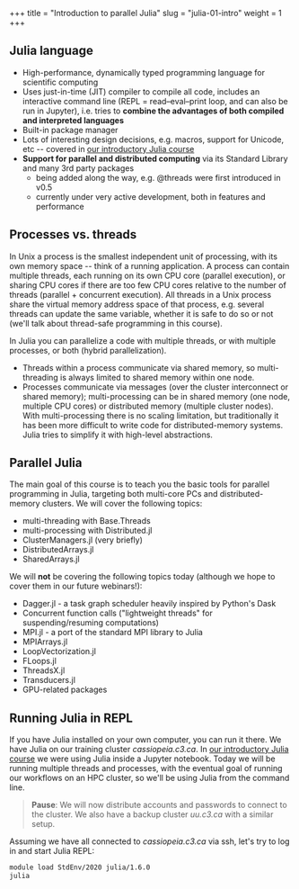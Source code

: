 +++
title = "Introduction to parallel Julia"
slug = "julia-01-intro"
weight = 1
+++

## Julia language

- High-performance, dynamically typed programming language for scientific computing
- Uses just-in-time (JIT) compiler to compile all code, includes an interactive command line (REPL = read–eval–print
  loop, and can also be run in Jupyter), i.e. tries to **combine the advantages of both compiled and interpreted
  languages**
- Built-in package manager
- Lots of interesting design decisions, e.g. macros, support for Unicode, etc -- covered in
  [our introductory Julia course](../../programming_julia)
- **Support for parallel and distributed computing** via its Standard Library and many 3rd party packages
  - being added along the way, e.g. @threads were first introduced in v0.5
  - currently under very active development, both in features and performance

## Processes vs. threads

In Unix a process is the smallest independent unit of processing, with its own memory space -- think of a running
application. A process can contain multiple threads, each running on its own CPU core (parallel execution), or sharing
CPU cores if there are too few CPU cores relative to the number of threads (parallel + concurrent execution). All
threads in a Unix process share the virtual memory address space of that process, e.g. several threads can update the
same variable, whether it is safe to do so or not (we'll talk about thread-safe programming in this course).

In Julia you can parallelize a code with multiple threads, or with multiple processes, or both (hybrid parallelization).

- Threads within a process communicate via shared memory, so multi-threading is always limited to shared memory within
  one node.
- Processes communicate via messages (over the cluster interconnect or shared memory); multi-processing can be in shared
  memory (one node, multiple CPU cores) or distributed memory (multiple cluster nodes). With multi-processing there is
  no scaling limitation, but traditionally it has been more difficult to write code for distributed-memory
  systems. Julia tries to simplify it with high-level abstractions.

## Parallel Julia

The main goal of this course is to teach you the basic tools for parallel programming in Julia, targeting both
multi-core PCs and distributed-memory clusters. We will cover the following topics:

- multi-threading with Base.Threads
- multi-processing with Distributed.jl
- ClusterManagers.jl (very briefly)
- DistributedArrays.jl
- SharedArrays.jl

We will **not** be covering the following topics today (although we hope to cover them in our future webinars!):

- Dagger.jl - a task graph scheduler heavily inspired by Python's Dask
- Concurrent function calls ("lightweight threads" for suspending/resuming computations)
- MPI.jl - a port of the standard MPI library to Julia
- MPIArrays.jl
- LoopVectorization.jl
- FLoops.jl
- ThreadsX.jl
- Transducers.jl
- GPU-related packages

## Running Julia in REPL

If you have Julia installed on your own computer, you can run it there. We have Julia on our training cluster
*cassiopeia.c3.ca*. In [our introductory Julia course](../../programming_julia) we were using Julia inside a Jupyter
notebook. Today we will be running multiple threads and processes, with the eventual goal of running our workflows on an
HPC cluster, so we'll be using Julia from the command line.

> **Pause**: We will now distribute accounts and passwords to connect to the cluster. We also have a backup cluster
>   *uu.c3.ca* with a similar setup.

Assuming we have all connected to *cassiopeia.c3.ca* via ssh, let's try to log in and start Julia REPL:

```sh
module load StdEnv/2020 julia/1.6.0
julia
```











<!-- - is a modern, open-source programming language developed at _Cray Inc._ -->
<!-- - offers simplicity and readability of scripting languages such as Python or Matlab -->
<!-- - is a compiled language -->
<!-- - features speed and performance of Fortran and C -->
<!-- - supports high-level abstractions for data distribution/parallelism, and for task parallelism -->
<!--   - allow users to express parallel computations in a natural, almost intuitive, manner -->
<!--   - can achieve anything you can do with MPI and OpenMP -->
<!-- - was designed around a _multi-resolution_ philosophy: users can incrementally add more detail to their -->
<!--   original code, to bring it as close to the machine as required -->
<!-- - has its source code stored in text files with the extension `.chpl` -->

<!-- # Running Chapel codes on Cedar / Graham / Béluga -->

<!-- On Compute Canada clusters Cedar / Graham / Béluga we have two versions of Chapel, one is a single-locale (single-node) Chapel, -->
<!-- and the other is a multi-locale (multi-node) Chapel. For now, we will start with single-locale Chapel. If you are logged -->
<!-- into Cedar or Graham or Béluga, you'll can either load the official (but slightly outdated) single-locale Chapel module: -->

<!-- ```sh -->
<!-- $ module spider chapel     # list all Chapel modules -->
<!-- $ module load gcc chapel-single/1.15.0 -->
<!-- ``` -->

<!-- or use the latest single-locale Chapel: -->

<!-- ```sh -->
<!-- $ source /home/razoumov/startSingleLocale.sh -->
<!-- ``` -->

<!-- # Running Chapel codes inside a Docker container -->

<!-- If you are familiar with Docker and have it installed, you can run multi-locale Chapel inside a Docker container (e.g., -->
<!-- on your laptop, or inside an Ubuntu VM on Arbutus): -->

<!-- ```sh -->
<!-- docker pull chapel/chapel-gasnet   # will emulate a cluster with 4 cores/node -->
<!-- mkdir -p ~/tmp -->
<!-- docker run -v /home/ubuntu/tmp:/mnt -it -h chapel chapel/chapel-gasnet  # map host's ~/tmp to container's /mnt -->
<!-- cd /mnt -->
<!-- apt-get update -->
<!-- apt-get install nano    # install nano inside the Docker container -->
<!-- nano test.chpl   # file is /mnt/test.chpl inside the container and ~ubuntu/tmp/test.chpl on the host VM -->
<!-- chpl test.chpl -o test -->
<!-- ./test -nl 8 -->
<!-- ``` -->

<!-- # Running Chapel codes on *cassiopeia.c3.ca* cluster -->

<!-- If you are working on *cassiopeia.c3.ca* training cluster, please load Chapel from the shared project directory: -->

<!-- ```sh -->
<!-- $ source ~/projects/def-sponsor00/shared/startSingleLocale.sh -->
<!-- ``` -->

<!-- Let's write a simple Chapel code, compile and run it: -->

<!-- ```sh -->
<!-- $ cd ~/tmp -->
<!-- $ nano test.chpl -->
<!--     writeln('If you can see this, everything works!'); -->
<!-- $ chpl test.chpl -o test -->
<!-- $ ./test -->
<!-- ``` -->

<!-- You can optionally pass the flag `--fast` to the compiler to optimize the binary to run as fast as -->
<!-- possible in the given architecture. -->

<!-- <\!-- Chapel was designed from scratch as a new programming language. It is an imperative language with its own -\-> -->
<!-- <\!-- syntax (with elements similar to C) that we must know before introducing the parallel programming -\-> -->
<!-- <\!-- concepts. -\-> -->

<!-- <\!-- In this lesson we will learn the basic elements and syntax of the language; then we will study **_task -\-> -->
<!-- <\!-- parallelism_**, the first level of parallelism in Chapel, and finally we will use parallel data -\-> -->
<!-- <\!-- structures and **_data parallelism_**, which is the higher level of abstraction, in parallel programming, -\-> -->
<!-- <\!-- offered by Chapel. -\-> -->

<!-- Depending on the code, it might utilize one / several / all cores on the current node. The command above -->
<!-- implies that you are allowed to utilize all cores. This might not be the case on an HPC cluster, where a -->
<!-- login node is shared by many people at the same time, and where it might not be a good idea to occupy all -->
<!-- cores on a login node with CPU-intensive tasks. Therefore, we'll be running test Chapel codes inside -->
<!-- submitted jobs on compute nodes. -->

<!-- <\!-- We'll start by submitting a single-core interactive job: -\-> -->
<!-- <\!-- ```sh -\-> -->
<!-- <\!-- $ salloc --time=0:30:0 --mem-per-cpu=1000 --account=def-razoumov-ws_cpu --reservation=arazoumov-may17 -\-> -->
<!-- <\!-- ``` -\-> -->
<!-- <\!-- and then inside that job compile and run the test code -\-> -->

<!-- Let's write the job script `serial.sh`: -->

<!-- ```sh -->
<!-- #!/bin/bash -->
<!-- #SBATCH --time=00:05:00   # walltime in d-hh:mm or hh:mm:ss format -->
<!-- #SBATCH --mem-per-cpu=1000   # in MB -->
<!-- ./test -->
<!-- ``` -->

<!-- and then submit it: -->

<!-- ```sh -->
<!-- $ chpl test.chpl -o test -->
<!-- $ sbatch serial.sh -->
<!-- $ squeue -u $USER -->
<!-- $ cat slurm-jobID.out -->
<!-- ``` -->

<!-- # Case study: solving the **_Heat transfer_** problem -->

<!-- - have a square metallic plate with some initial temperature distribution (**_initial conditions_**) -->
<!-- - its border is in contact with a different temperature distribution (**_boundary conditions_**) -->
<!-- - want to simulate the evolution of the temperature across the plate -->

<!-- To solve the 2nd-order heat diffusion equation, we need to **_discretize_** it, i.e., to consider the -->
<!-- plate as a grid of points, and to evaluate the temperature on each point at each iteration, according to -->
<!-- the following **_finite difference equation_**: -->

<!-- ```chpl -->
<!-- Tnew[i,j] = 0.25 * (T[i-1,j] + T[i+1,j] + T[i,j-1] + T[i,j+1]) -->
<!-- ``` -->

<!-- - `Tnew` = new temperature computed at the current iteration -->
<!-- - `T` = temperature calculated at the past iteration (or the initial conditions at the first iteration) -->
<!-- - the indices (i,j) indicate the grid point located at the i-th row and the j-th column -->

<!-- So, our objective is to: -->

<!-- 1. Write a code to implement the difference equation above.The code should have the following -->
<!--    requirements: (a) it should work for any given number of rows and columns in the grid, (b) it should -->
<!--    run for a given number of iterations, or until the difference between `Tnew` and `T` is smaller than a -->
<!--    given tolerance value, and (c) it should output the temperature at a desired position on the grid -->
<!--    every given number of iterations. -->
<!-- 1. Use task parallelism to improve the performance of the code and run it on a single cluster node. -->
<!-- 1. Use data parallelism to improve the performance of the code and run it on multiple cluster nodes using -->
<!--    hybrid parallelism. -->

<!-- # Variables -->

<!-- A variable has three elements: a **_name_**, a **_type_**, and a **_value_**. When we store a value in a -->
<!-- variable for the first time, we say that we **_initialized_** it. Further changes to the value of a -->
<!-- variable are called **_assignments_**, in general, `x=a` means that we assign the value *a* to the -->
<!-- variable *x*. -->

<!-- Variables in Chapel are declared with the `var` or `const` keywords. When a variable declared as const is -->
<!-- initialized, its value cannot be modified anymore during the execution of the program. -->

<!-- In Chapel, to declare a variable we must specify the type of the variable, or initialize it in place with -->
<!-- some value. The common variable types in Chapel are: -->

<!-- * integer `int`,  -->
<!-- * floating point number `real`,  -->
<!-- * boolean `bool`, or  -->
<!-- * string `string` -->

<!-- If a variable is declared without a type, Chapel will infer it from the given initial value, for example -->
<!-- (let's store this in file `baseSolver.chpl`) -->

<!-- ```chpl -->
<!-- const rows = 100, cols = 100;      // number of rows and columns in a matrix -->
<!-- const niter = 500;     // number of iterations -->
<!-- const iout = 50, jout = 50;     // some row and column numbers -->
<!-- ``` -->

<!-- All these constant variables will be created as integers, and no other values can be assigned to these -->
<!-- variables during the execution of the program. -->

<!-- On the other hand, if a variable is declared without an initial value, Chapel will initialize it with a -->
<!-- default value depending on the declared type. The following variables will be created as real floating -->
<!-- point numbers equal to 0.0. -->

<!-- ```chpl -->
<!-- var delta: real;    // the greatest temperature difference from one iteration to next -->
<!-- var tmp: real;      // for temporary results when computing the temperatures -->
<!-- ``` -->

<!-- Of course, we can use both, the initial value and the type, when declaring a varible as follows: -->

<!-- ```chpl -->
<!-- const tolerance = 0.0001: real;   // temperature difference tolerance -->
<!-- var count = 0: int;                // the iteration counter -->
<!-- const nout = 20: int;             // the temperature at (iout,jout) will be printed every nout interations -->
<!-- ``` -->

<!-- Lets print out our configuration after we set all parameters: -->

<!-- ```chpl -->
<!-- writeln('Working with a matrix ', rows, 'x', cols, ' to ', niter, ' iterations or dT below ', tolerance); -->
<!-- ``` -->

<!-- # Ranges and Arrays -->

<!-- A series of integers (1,2,3,4,5, for example), is called a **_range_** in Chapel. Ranges are generated -->
<!-- with the `..` operator, and are useful, among other things, to declare **_arrays_** of variables. For -->
<!-- example, the following variables -->

<!-- ```chpl -->
<!-- var T: [0..rows+1,0..cols+1] real;      // current temperatures -->
<!-- var Tnew: [0..rows+1,0..cols+1] real;   // newly computed temperatures -->
<!-- ``` -->

<!-- are 2D arrays (matrices) with (`rows + 2`) rows and (`cols + 2`) columns of real numbers, all initialized -->
<!-- as 0.0. The ranges `0..rows+1` and `0..cols+1` used here, not only define the size and shape of the -->
<!-- array, they stand for the indices with which we could access particular elements of the array using the -->
<!-- `[ , ]` notation. For example, `T[0,0]` is the real variable located at the first row and first column of -->
<!-- the array `T`, while `T[3,7]` is the one at the 4th row and 8th column; `T[2,3..15]` access columns 4th -->
<!-- to 16th of the 3th row of `T`, and `T[0..3,4]` corresponds to the first 4 rows on the 5th column of -->
<!-- `T`. Similarly, with -->

<!-- ```chpl -->
<!-- T[1..rows,1..cols] = 25;     // set the initial temperature -->
<!-- ``` -->

<!-- we assign an initial temperature of 25 degrees across all points of our metal plate. -->

<!-- We must now be ready to start coding our simulations ... here is what we are going to do: -->

<!-- - this simulation will consider a matrix of _rows_ by _cols_ elements -->
<!-- - it will run up to _niter_ iterations, or until the largest difference in temperature between iterations -->
<!--   is less than _tolerance_ -->
<!-- - at each iteration print out the temperature at the position (iout,jout) -->

<!-- # Conditional statements -->

<!-- Chapel, as most *high level programming languages*, has different staments to control the flow of the -->
<!-- program or code.  The conditional statements are: the **_if statement_**, and the **_while statement_**. -->

<!-- The general syntax of a while statement is:  -->

<!-- ```chpl -->
<!-- while condition do  -->
<!-- {instructions} -->
<!-- ``` -->

<!-- The code flows as follows: first, the condition is evaluated, and then, if it is satisfied, all the -->
<!-- instructions within the curly brackets are executed one by one. This will be repeated over and over again -->
<!-- until the condition does not hold anymore. -->

<!-- The main loop in our simulation can be programmed using a while statement like this -->

<!-- ```chpl -->
<!-- delta = tolerance;   // safe initial bet; could also be a large number -->
<!-- while (count < niter && delta >= tolerance) do { -->
<!--   // specify boundary conditions for T -->
<!--   count += 1;      // increase the iteration counter by one -->
<!--   Tnew = T;    // will be replaced: calculate Tnew from T -->
<!--   // update delta, the greatest difference between Tnew and T -->
<!--   T = Tnew;    // update T once all elements of Tnew are calculated -->
<!--   // print the temperature at [iout,jout] if the iteration is multiple of nout -->
<!-- } -->
<!-- ``` -->

<!-- <\!-- Essentially, what we want is to repeat all the code inside the curly brackets until the number of -\-> -->
<!-- <\!-- iterations is gerater than or equal to `niter`, or the difference of temperature between iterations is -\-> -->
<!-- <\!-- less than `tolerance`. (Note that in our case, as `delta` was not initialized when declared -and thus -\-> -->
<!-- <\!-- Chapel assigned it the default real value 0.0-, we need to assign it a value greater than or equal -\-> -->
<!-- <\!-- to 0.001, or otherwise the condition of the while statemnt will never be satisfied. A good starting point -\-> -->
<!-- <\!-- is to simple say that `delta` is equal to `tolerance`). -\-> -->

<!-- Let's focus, first, on printing the temperature every 20 interations. To achieve this, we only need to -->
<!-- check whether `count` is a multiple of 20, and in that case, to print the temperature at the desired -->
<!-- position. This is the type of control that an **_if statement_** give us. The general syntax is: -->

<!-- ```chpl -->
<!-- if condition then  -->
<!--   {instructions A}  -->
<!-- else  -->
<!--   {instructions B} -->
<!-- ``` -->

<!-- In our case we print the temperature at the desired position if the iteration is multiple of niter: -->

<!-- ```chpl -->
<!-- if count%nout == 0 then writeln('Temperature at iteration ', count, ': ', T[iout,jout]); -->
<!-- ``` -->

<!-- To print 0th iteration, we can insert just before the time loop -->

<!-- ```chpl -->
<!-- writeln('Temperature at iteration ', count, ': ', T[iout,jout]); -->
<!-- ``` -->

<!-- Note that when only one instruction will be executed, there is no need to use the curly brackets. `%` -->
<!-- returns the remainder after the division (i.e. it returns zero when `count` is multiple of 20). -->

<!-- Let's compile and execute our code to see what we get until now, using the job script `serial.sh`: -->

<!-- ```sh -->
<!-- #!/bin/bash -->
<!-- #SBATCH --time=00:05:00   # walltime in d-hh:mm or hh:mm:ss format -->
<!-- #SBATCH --mem-per-cpu=1200   # in MB -->
<!-- #SBATCH --output=solution.out -->
<!-- ./baseSolver -->
<!-- ``` -->

<!-- and then submitting it: -->

<!-- ```sh -->
<!-- $ chpl baseSolver.chpl -o baseSolver -->
<!-- $ sbatch serial.sh -->
<!-- $ tail -f solution.out -->
<!-- ``` -->

<!-- ```chpl -->
<!-- Temperature at iteration 0: 25.0 -->
<!-- Temperature at iteration 20: 25.0 -->
<!-- Temperature at iteration 40: 25.0 -->
<!-- ... -->
<!-- Temperature at iteration 500: 25.0 -->
<!-- ``` -->

<!-- Of course the temperature is always 25.0, as we haven't done any computation yet. -->

<!-- # Structured iterations with for-loops -->

<!-- To compute the new temperature `Tnew` at any point, we need to add temperatures `T` at all the surronding -->
<!-- points, and divide the result by 4. And, esentially, we need to repeat this process for all the elements -->
<!-- of `Tnew`, or, in other words, we need to *iterate* over the elements of `Tnew`. When it comes to -->
<!-- iterating over a given number of elements, the **_for-loop_** is what we want to use. The for-loop has -->
<!-- the following general syntax: -->

<!-- ```chpl -->
<!-- for index in iterand do -->
<!--   {instructions} -->
<!-- ```  -->

<!-- The *iterand* is a statement that expresses an iteration; it could be the range 1..15, for -->
<!-- example. *index* is a variable that exists only in the context of the for-loop, and that will be taking -->
<!-- the different values yielded by the iterand. The code flows as follows: index takes the first value -->
<!-- yielded by the iterand, and keeps it until all the instructions inside the curly brackets are executed -->
<!-- one by one; then, index takes the second value yielded by the iterand, and keeps it until all the -->
<!-- instructions are executed again. This pattern is repeated until index takes all the different values -->
<!-- exressed by the iterand. -->

<!-- We need to iterate both over all rows and all columns in order to access every single element of -->
<!-- `Tnew`. This can be done with nested _for_ loops like this -->

<!-- ```chpl -->
<!-- for i in 1..rows do {   // process row i -->
<!--   for j in 1..cols do {   // process column j, row i -->
<!--     Tnew[i,j] = (T[i-1,j] + T[i+1,j] + T[i,j-1] + T[i,j+1])/4; -->
<!--   } -->
<!-- } -->
<!-- ``` -->

<!-- Now let's compile and execute our code again: -->

<!-- ```sh -->
<!-- $ chpl baseSolver.chpl -o baseSolver -->
<!-- $ sbatch serial.sh -->
<!-- $ tail -f solution.out -->
<!-- ``` -->

<!-- ```chpl -->
<!-- Temperature at iteration 0: 25.0 -->
<!-- ... -->
<!-- Temperature at iteration 200: 25.0 -->
<!-- Temperature at iteration 220: 24.9999 -->
<!-- Temperature at iteration 240: 24.9996 -->
<!-- ... -->
<!-- Temperature at iteration 480: 24.8883 -->
<!-- Temperature at iteration 500: 24.8595 -->
<!-- ``` -->

<!-- As we can see, the temperature in the middle of the plate (position 50,50) is slowly decreasing as the -->
<!-- plate is cooling down. -->

<!-- > ## Exercise 1 -->
<!-- > What would be the temperature at the top right corner (row 1, column `cols`) of the plate? The border -->
<!-- > of the plate is in contact with the boundary conditions, which are set to zero (default boundary values -->
<!-- > for T), so we expect the temperature at these points to decrease faster. Modify the code to see the -->
<!-- > temperature at the top right corner. -->

<!-- > ## Exercise 2 -->
<!-- > Now let's have some more interesting boundary conditions. Suppose that the plate is heated by a source -->
<!-- > of 80 degrees located at the bottom right corner (row `rows`, column `cols`), and that the temperature -->
<!-- > on the rest of the border on adjacent sides (to this bottom right corner) decreases linearly to zero as -->
<!-- > one gets farther from that corner. Utilize `for` loops to setup the described boundary -->
<!-- > conditions. Compile and run your code to see how the temperature is changing now. -->

<!-- > ## Exercise 3 -->
<!-- > So far, `delta` has been always equal to `tolerance`, which means that our main while loop will always -->
<!-- > run the 500 iterations. So let's update `delta` after each iteration. Use what we have studied so far -->
<!-- > to write the required piece of code. -->

<!-- Now, after Exercise 3 we should have a working program to simulate our heat transfer equation. Let's -->
<!-- just print some additional useful information: -->

<!-- ```chpl -->
<!-- writeln('Final temperature at the desired position [', iout, ',', jout, '] after ', count, ' iterations is: ', T[iout,jout]); -->
<!-- writeln('The largest temperature difference between the last two iterations was: ', delta); -->
<!-- ``` -->

<!-- and compile and execute our final code -->

<!-- ```sh -->
<!-- $ chpl baseSolver.chpl -o baseSolver -->
<!-- $ sbatch serial.sh -->
<!-- $ tail -f solution.out -->
<!-- ``` -->
<!-- ```chpl -->
<!-- Temperature at iteration 0: 25.0 -->
<!-- Temperature at iteration 20: 2.0859 -->
<!-- ... -->
<!-- Temperature at iteration 500: 0.823152 -->
<!-- Final temperature at the desired position [1,100] after 500 iterations is: 0.823152 -->
<!-- The largest temperature difference between the last two iterations was: 0.0258874 -->
<!-- ``` -->

<!-- # Using command line arguments  -->

<!-- From the last run of our code, we can see that 500 iterations is not enough to get to a _steady state_ (a -->
<!-- state where the difference in temperature does not vary too much, i.e. `delta`<`tolerance`). Now, if we -->
<!-- want to change the number of iterations we would need to modify `niter` in the code, and compile it -->
<!-- again. What if we want to change the number of rows and columns in our grid to have more precision, or if -->
<!-- we want to see the evolution of the temperature at a different point (iout,jout)? The answer would be the -->
<!-- same, modify the code and compile it again! -->

<!-- No need to say that this would be very tedious and inefficient. A better scenario would be if we can pass -->
<!-- the desired configuration values to our binary when it is called at the command line. The Chapel -->
<!-- mechanism for this is the use of **_config_** variables. When a variable is declared with the `config` -->
<!-- keyword, in addition to `var` or `const`, like this: -->

<!-- ```chpl -->
<!-- config const niter = 500;    //number of iterations -->
<!-- ``` -->
<!-- ```sh -->
<!-- $ chpl baseSolver.chpl -o baseSolver       # using the default value 500 -->
<!-- $ ./baseSolver --niter=3000                # passing another value from the command line -->
<!-- ``` -->
<!-- ```chpl -->
<!-- Temperature at iteration 0: 25.0 -->
<!-- Temperature at iteration 20: 2.0859 -->
<!-- ... -->
<!-- Temperature at iteration 2980: 0.793969 -->
<!-- Temperature at iteration 3000: 0.793947 -->
<!-- Final temperature at the desired position after 3000 iterations is: 0.793947 -->
<!-- The greatest difference in temperatures between the last two iterations was: 0.00142546 -->
<!-- ``` -->

<!-- > ## Exercise 4 -->
<!-- > Make `rows`, `cols`, `nout`, `iout`, `jout`, `tolerance` configurable variables, and -->
<!-- > test the code simulating different configurations. What can you conclude about the performance of the -->
<!-- > code. -->

<!-- # Timing the execution of code in Chapel -->

<!-- The code generated after Exercise 4 is the basic implementation of our simulation. We will be using it -->
<!-- as a benchmark, to see how much we can improve the performance when introducing the parallel programming -->
<!-- features of the language in the following lessons. -->

<!-- But first, we need a quantitative way to measure the performance of our code. Maybe the easiest way to do -->
<!-- it, is to see how much it takes to finish a simulation. The UNIX command `time` could be used to this -->
<!-- effect -->

<!-- ```sh -->
<!-- $ time ./baseSolver --rows=650 --cols=650 --iout=200 --jout=300 --niter=10000 --tolerance=0.002 --nout=1000 -->
<!-- ``` -->
<!-- ```chpl -->
<!-- Working with a matrix 650x650 to 10000 iterations or dT below 0.002 -->
<!-- Temperature at iteration 0: 25.0 -->
<!-- Temperature at iteration 1000: 25.0 -->
<!-- Temperature at iteration 2000: 25.0 -->
<!-- Temperature at iteration 3000: 25.0 -->
<!-- Temperature at iteration 4000: 24.9998 -->
<!-- Temperature at iteration 5000: 24.9984 -->
<!-- Temperature at iteration 6000: 24.9935 -->
<!-- Temperature at iteration 7000: 24.9819 -->
<!-- Final temperature at the desired position after 7750 iterations is: 24.9671 -->
<!-- The greatest difference in temperatures between the last two iterations was: 0.00199985 -->

<!-- real   0m9.206s -->
<!-- user   0m9.122s -->
<!-- sys    0m0.040s -->
<!-- ``` -->

<!-- The real time is what interest us. Our code is taking around 9.2 seconds from the moment it is called at -->
<!-- the command line until it returns. Sometimes, however, it could be useful to take the execution time of -->
<!-- specific parts of the code. This can be achieved by modifying the code to output the information that we -->
<!-- need. This process is called **_instrumentation of the code_**. -->

<!-- An easy way to instrument our code with Chapel is by using the module `Time`. **_Modules_** in Chapel are -->
<!-- libraries of useful functions and methods that can be used in our code once the module is loaded. To load -->
<!-- a module we use the keyword `use` followed by the name of the module. Once the Time module is loaded we -->
<!-- can create a variable of the type `Timer`, and use the methods `start`, `stop`and `elapsed` to instrument -->
<!-- our code. -->

<!-- ```chpl -->
<!-- use Time; -->
<!-- var watch: Timer; -->
<!-- watch.start(); -->
<!-- while (count < niter && delta >= tolerance) do { -->
<!--   ... -->
<!-- } -->
<!-- watch.stop(); -->
<!-- writeln('The simulation took ', watch.elapsed(), ' seconds'); -->
<!-- ``` -->
<!-- ```sh -->
<!-- $ chpl --fast baseSolver.chpl -o baseSolver -->
<!-- $ ./baseSolver --rows=650 --cols=650 --iout=200 --jout=300 --niter=10000 --tolerance=0.002 --nout=1000 -->
<!-- ``` -->
<!-- ```chpl -->
<!-- Working with a matrix 650x650 to 10000 iterations or dT below 0.002 -->
<!-- Temperature at iteration 0: 25.0 -->
<!-- Temperature at iteration 1000: 25.0 -->
<!-- Temperature at iteration 2000: 25.0 -->
<!-- Temperature at iteration 3000: 25.0 -->
<!-- Temperature at iteration 4000: 24.9998 -->
<!-- Temperature at iteration 5000: 24.9984 -->
<!-- Temperature at iteration 6000: 24.9935 -->
<!-- Temperature at iteration 7000: 24.9819 -->
<!-- The simulation took 8.03206 seconds -->
<!-- Final temperature at the desired position after 7750 iterations is: 24.9671 -->
<!-- The greatest difference in temperatures between the last two iterations was: 0.00199985 -->
<!-- ``` -->

<!-- > ## Exercise 5 -->
<!-- > Try recompiling without `--fast` and see how it affects the execution time. If it becomes too slow, -->
<!-- > try reducing the problem size. What is the speedup factor with `--fast`? -->

<!-- # Solutions -->

<!-- You can find the solutions [here](../../solutions-chapel). -->
